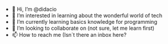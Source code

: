 - 👋 Hi, I’m @didacio
- 👀 I’m interested in learning about the wonderful world of tech
- 🌱 I’m currently learning basics knowledge for programming
- 💞️ I’m looking to collaborate on (not sure, let me learn first)
- 📫 How to reach me (Isn´t there an inbox here?

<!---
didacio/didacio is a ✨ special ✨ repository because its `README.md` (this file) appears on your GitHub profile.
You can click the Preview link to take a look at your changes.
--->
